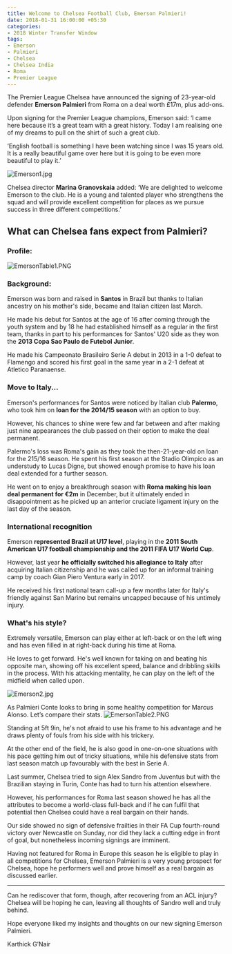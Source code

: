 ```yaml
---
title: Welcome to Chelsea Football Club, Emerson Palmieri!
date: 2018-01-31 16:00:00 +05:30
categories:
- 2018 Winter Transfer Window
tags:
- Emerson
- Palmieri
- Chelsea
- Chelsea India
- Roma
- Premier League
---
```


The Premier League Chelsea have announced the signing of 23-year-old defender **Emerson Palmieri** from Roma on a deal worth £17m, plus add-ons.

Upon signing for the Premier League champions, Emerson said: ‘I came here because it’s a great team with a great history. Today I am realising one of my dreams to pull on the shirt of such a great club.

‘English football is something I have been watching since I was 15 years old. It is a really beautiful game over here but it is going to be even more beautiful to play it.’

![Emerson1.jpg](/uploads/Emerson1.jpg)

Chelsea director **Marina Granovskaia** added: ‘We are delighted to welcome Emerson to the club. He is a young and talented player who strengthens the squad and will provide excellent competition for places as we pursue success in three different competitions.’

## What can Chelsea fans expect from Palmieri?

### Profile:

![EmersonTable1.PNG](/uploads/EmersonTable1.PNG)

### Background:

Emerson was born and raised in **Santos** in Brazil but thanks to Italian ancestry on his mother's side, became and Italian citizen last March.

He made his debut for Santos at the age of 16 after coming through the youth system and by 18 he had established himself as a regular in the first team, thanks in part to his performances for Santos' U20 side as they won the **2013 Copa Sao Paulo de Futebol Junior**.

He made his Campeonato Brasileiro Serie A debut in 2013 in a 1-0 defeat to Flamengo and scored his first goal in the same year in a 2-1 defeat at Atletico Paranaense.

### Move to Italy...

Emerson's performances for Santos were noticed by Italian club **Palermo**, who took him on **loan for the 2014/15 season** with an option to buy.

However, his chances to shine were few and far between and after making just nine appearances the club passed on their option to make the deal permanent.

Palermo's loss was Roma's gain as they took the then-21-year-old on loan for the 215/16 season. He spent his first season at the Stadio Olimpico as an understudy to Lucas Digne, but showed enough promise to have his loan deal extended for a further season.

He went on to enjoy a breakthrough season with **Roma making his loan deal permanent for €2m** in December, but it ultimately ended in disappointment as he picked up an anterior cruciate ligament injury on the last day of the season.

### International recognition

Emerson **represented Brazil at U17 level**, playing in the **2011 South American U17 football championship and the 2011 FIFA U17 World Cup**.

However, last year **he officially switched his allegiance to Italy** after acquiring Italian citizenship and he was called up for an informal training camp by coach Gian Piero Ventura early in 2017.

He received his first national team call-up a few months later for Italy's friendly against San Marino but remains uncapped because of his untimely injury.

### What's his style?

Extremely versatile, Emerson can play either at left-back or on the left wing and has even filled in at right-back during his time at Roma.

He loves to get forward. He's well known for taking on and beating his opposite man, showing off his excellent speed, balance and dribbling skills in the process. With his attacking mentality, he can play on the left of the midfield when called upon.

![Emerson2.jpg](/uploads/Emerson2.jpg)

As Palmieri Conte looks to bring in some healthy competition for Marcus Alonso. Let’s compare their stats.
![EmersonTable2.PNG](/uploads/EmersonTable2.PNG)

Standing at 5ft 9in, he's not afraid to use his frame to his advantage and he draws plenty of fouls from his side with his trickery.

At the other end of the field, he is also good in one-on-one situations with his pace getting him out of tricky situations, while his defensive stats from last season match up favourably with the best in Serie A.

Last summer, Chelsea tried to sign Alex Sandro from Juventus but with the Brazilian staying in Turin, Conte has had to turn his attention elsewhere.

However, his performances for Roma last season showed he has all the attributes to become a world-class full-back and if he can fulfil that potential then Chelsea could have a real bargain on their hands.

Our side showed no sign of defensive frailties in their FA Cup fourth-round victory over Newcastle on Sunday, nor did they lack a cutting edge in front of goal, but nonetheless incoming signings are imminent.

Having not featured for Roma in Europe this season he is eligible to play in all competitions for Chelsea, Emerson Palmieri is a very young prospect for Chelsea, hope he performers well and prove himself as a real bargain as discussed earlier.

---

Can he rediscover that form, though, after recovering from an ACL injury? Chelsea will be hoping he can, leaving all thoughts of Sandro well and truly behind.

Hope everyone liked my insights and thoughts on our new signing Emerson Palmieri.

Karthick G’Nair